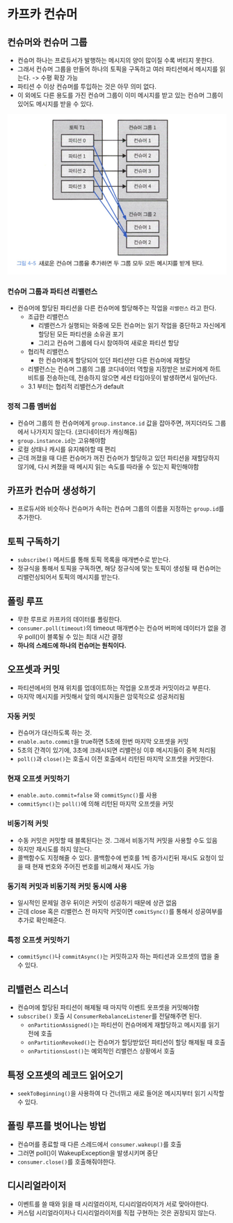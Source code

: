 # 카프카 컨슈머

## 컨슈머와 컨슈머 그룹

- 컨슈머 하나는 프로듀서가 발행하는 메시지의 양이 많이질 수록 버티지 못한다.
- 그래서 컨슈머 그룹을 만들어 하나의 토픽을 구독하고 여러 파티션에서 메시지를 읽는다. -> 수평 확장 가능
- 파티션 수 이상 컨슈머를 투입하는 것은 아무 의미 없다.
- 이 외에도 다른 용도를 가진 컨슈머 그룹이 이미 메시지를 받고 있는 컨슈머 그룹이 있어도 메시지를 받을 수 있다.

![alt text](image/3/image.png)

### 컨슈머 그룹과 파티션 리밸런스

- 컨슈머에 할당된 파티션을 다른 컨슈머에 할당해주는 작업을 `리밸런스` 라고 한다.
    - 조급한 리밸런스
        - 리밸런스가 실행되는 와중에 모든 컨슈머는 읽기 작업을 중단하고 자신에게 할당된 모든 파티션을 소유권 포기
        - 그리고 컨슈머 그룹에 다시 참여하여 새로운 파티션 할당
    - 협리적 리밸런스
        - 한 컨슈머에게 할당되어 있던 파티션만 다른 컨슈머에 재할당
    - 리밸런스는 컨슈머 그룹의 그룹 코디네이터 역할을 지정받은 브로커에게 하트비트를 전송하는데, 전송하지 않으면 세션 타임아웃이 발생하면서 일어난다.
    - 3.1 부터는 협리적 리밸런스가 default

### 정적 그룹 멤버쉽

- 컨슈머 그룹의 한 컨슈머에게 `group.instance.id` 값을 잡아주면, 꺼지더라도 그룹에서 나가지지 않는다. (코디네이터가 캐싱해둠)
- `group.instance.id`는 고유해야함
- 로컬 상태나 캐시를 유지해야할 때 편리
- 근데 꺼졌을 때 다른 컨슈머가 꺼진 컨슈머가 할당하고 있던 파티션을 재할당하지 않기에, 다시 켜졌을 때 메시지 읽는 속도를 따라올 수 있는지 확인해야함

## 카프카 컨슈머 생성하기

- 프로듀서와 비슷하나 컨슈머가 속하는 컨슈머 그룹의 이름을 지정하는 `group.id`를 추가한다.

## 토픽 구독하기

- `subscribe()` 메서드를 통해 토픽 목록을 매개변수로 받는다.
- 정규식을 통해서 토픽을 구독하면, 해당 정규식에 맞는 토픽이 생성될 때 컨슈머는 리밸런싱되어서 토픽의 메시지를 받는다.

## 폴링 루프

- 무한 루프로 카프카의 데이터를 폴링한다.
- `consumer.poll(timeout)`의 timeout 매개변수는 컨슈머 버퍼에 데이터가 없을 경우 poll()이 블록될 수 있는 최대 시간 결정
- **하나의 스레드에 하나의 컨슈머는 원칙이다.**

## 오프셋과 커밋

- 파티션에서의 현재 위치를 업데이트하는 작업을 오프셋과 커밋이라고 부른다.
- 마지막 메시지를 커밋해서 앞의 메시지들은 암묵적으로 성공처리됨

### 자동 커밋

- 컨슈머가 대신하도록 하는 것.
- `enable.auto.commit`을 true하면 5초에 한번 마지막 오프셋을 커밋
- 5초의 간격이 있기에, 3초에 크래시되면 리밸런싱 이후 메시지들이 중복 처리됨
- `poll()`과 `close()`는 호출시 이전 호출에서 리턴된 마지막 오프셋을 커밋한다.

### 현재 오프셋 커밋하기

- `enable.auto.commit=false` 와 `commitSync()`를 사용
- `commitSync()`는 `poll()`에 의해 리턴된 마지막 오프셋을 커밋

### 비동기적 커밋

- 수동 커밋은 커밋할 때 블록된다는 것. 그래서 비동기적 커밋을 사용할 수도 있음
- 하지만 재시도를 하지 않는다.
- 콜백함수도 지정해줄 수 있다. 콜백함수에 번호를 1씩 증가시킨뒤 재시도 요청이 있을 때 현재 번호와 주어진 번호를 비교해서 재시도 가능

### 동기적 커밋과 비동기적 커밋 동시에 사용

- 일시적인 문제일 경우 뒤이은 커밋이 성공하기 때문에 상관 없음
- 근데 close 혹은 리밸런스 전 마지막 커밋이면 `comitSync()`를 통해서 성공여부를 추가로 확인해준다.

### 특정 오프셋 커밋하기

- `commitSync()`나 `commitAsync()`는 커밋하고자 하는 파티션과 오프셋의 맵을 줄 수 있다.

## 리밸런스 리스너

- 컨슈머에 할당된 파티션이 해제될 때 마지막 이벤트 옷프셋을 커밋해야함
- `subscribe()` 호출 시 `ConsumerRebalanceListener`를 전달해주면 된다.
    - `onPartitionAssigned()`는 파티션이 컨슈머에게 재할당하고 메시지를 읽기 전에 호출
    - `onPartitionRevoked()`는 컨슈머가 할당받았던 파티션이 할당 해제될 때 호출
    - `onPartitionsLost()`는 예외적인 리밸런스 상황에서 호출

## 특정 오프셋의 레코드 읽어오기

- `seekToBeginning()`을 사용하여 다 건너뛰고 새로 들어온 메시지부터 읽기 시작할 수 있다.

## 폴링 루프를 벗어나는 방법

- 컨슈머를 종료할 때 다른 스레드에서 `consumer.wakeup()`를 호출
- 그러면 poll()이 WakeupException을 발생시키며 중단
- `consumer.close()`를 호출해줘야한다.

## 디시리얼라이저

- 이벤트를 쓸 때와 읽을 때 시리얼라이저, 디시리얼라이저가 서로 맞아야한다.
- 커스텀 시리얼라이저나 디시리얼라이저를 직접 구현하는 것은 권장되지 않는다.
